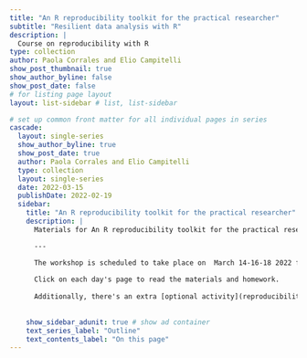 ```yaml
---
title: "An R reproducibility toolkit for the practical researcher"
subtitle: "Resilient data analysis with R"
description: |
  Course on reproducibility with R 
type: collection
author: Paola Corrales and Elio Campitelli
show_post_thumbnail: true
show_author_byline: false
show_post_date: false
# for listing page layout
layout: list-sidebar # list, list-sidebar

# set up common front matter for all individual pages in series
cascade:
  layout: single-series
  show_author_byline: true
  show_post_date: true
  author: Paola Corrales and Elio Campitelli
  type: collection
  layout: single-series
  date: 2022-03-15
  publishDate: 2022-02-19
  sidebar:
    title: "An R reproducibility toolkit for the practical researcher"
    description: |
      Materials for An R reproducibility toolkit for the practical researcher.

      ---

      The workshop is scheduled to take place on  March 14-16-18 2022 from 15:00 to 18:00 Berlin time with two 5 to 10 minute breaks. Check your timezone by clicking [here](https://www.timeanddate.com/worldclock/fixedtime.html?msg=An+R+reproducibility+toolkit+for+the+practical+researcher+%28Day+1%29&iso=20220314T15&p1=37&ah=3). 
      
      Click on each day's page to read the materials and homework. 
      
      Additionally, there's an extra [optional activity](reproducibility-with-r/materials/reprohack/).
      
      
    show_sidebar_adunit: true # show ad container
    text_series_label: "Outline"
    text_contents_label: "On this page"
---
```


